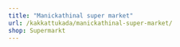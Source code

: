 ```yaml
---
title: "Manickathinal super market"
url: /kakkattukada/manickathinal-super-market/
shop: Supermarkt
---
```

